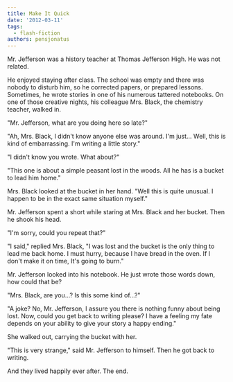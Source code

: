 ```yaml
---
title: Make It Quick
date: '2012-03-11'
tags:
  - flash-fiction
authors: pensjonatus
---
```


Mr. Jefferson was a history teacher at Thomas Jefferson High. He was not
related.

<!-- truncate -->

He enjoyed staying after class. The school was empty and there was nobody to
disturb him, so he corrected papers, or prepared lessons. Sometimes, he wrote
stories in one of his numerous tattered notebooks. On one of those creative
nights, his colleague Mrs. Black, the chemistry teacher, walked in.

"Mr. Jefferson, what are you doing here so late?"

"Ah, Mrs. Black, I didn't know anyone else was around. I'm just... Well, this is
kind of embarrassing. I'm writing a little story."

"I didn't know you wrote. What about?"

"This one is about a simple peasant lost in the woods. All he has is a bucket to
lead him home."

Mrs. Black looked at the bucket in her hand. "Well this is quite unusual. I
happen to be in the exact same situation myself."

Mr. Jefferson spent a short while staring at Mrs. Black and her bucket. Then he
shook his head.

"I'm sorry, could you repeat that?"

"I said," replied Mrs. Black, "I was lost and the bucket is the only thing to
lead me back home. I must hurry, because I have bread in the oven. If I don't
make it on time, It's going to burn."

Mr. Jefferson looked into his notebook. He just wrote those words down, how
could that be?

"Mrs. Black, are you...? Is this some kind of...?"

"A joke? No, Mr. Jefferson, I assure you there is nothing funny about being
lost. Now, could you get back to writing please? I have a feeling my fate
depends on your ability to give your story a happy ending."

She walked out, carrying the bucket with her.

"This is very strange," said Mr. Jefferson to himself. Then he got back to
writing.

And they lived happily ever after. The end.
